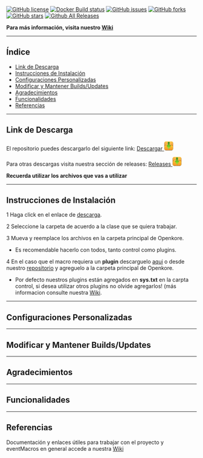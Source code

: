 [![GitHub license](https://img.shields.io/github/license/PipeDeveloper/Openkore-Configs.svg)](https://github.com/PipeDeveloper/Openkore-Configs/blob/master/LICENSE)
[![Docker Build status](https://img.shields.io/docker/build/PipeDeveloper/Openkore-Configs.svg)](https://hub.docker.com/r/PipeDeveloper/Openkore-Configs/)
[![GitHub issues](https://img.shields.io/github/issues/PipeDeveloper/Openkore-Configs.svg)](https://github.com/PipeDeveloper/Openkore-Configs/issues)
[![GitHub forks](https://img.shields.io/github/forks/PipeDeveloper/Openkore-Configs.svg)](https://github.com/PipeDeveloper/Openkore-Configs/network)
[![GitHub stars](https://img.shields.io/github/stars/PipeDeveloper/Openkore-Configs.svg)](https://github.com/PipeDeveloper/Openkore-Configs/stargazers)
[![Github All Releases](https://img.shields.io/github/downloads/PipeDeveloper/Openkore-Configs/total.svg)](https://github.com/PipeDeveloper/Openkore-Configs/releases)

**Para más información, visita nuestro [Wiki](https://github.com/PipeDeveloper/Openkore-Configs/wiki)**

---

## Índice

- [Link de Descarga](#link-de-descarga)
- [Instrucciones de Instalación](#instrucciones-de-instalación)
- [Configuraciones Personalizadas](#configuraciones-personalizadas)
- [Modificar y Mantener Builds/Updates](#modificar-y-mantener-buildsupdates)
- [Agradecimientos](#agradecimientos)
- [Funcionalidades](#funcionalidades)
- [Referencias](#referencias)

---
## Link de Descarga

El repositorio puedes descargarlo del siguiente link: [Descargar ![](https://github.com/PipeDeveloper/PipeDeveloper.github.io/blob/master/assets/css/icon-download.png?raw=true)](https://github.com/PipeDeveloper/Openkore-Configs/archive/master.zip)

Para otras descargas visita nuestra sección de releases: [Releases ![](https://github.com/PipeDeveloper/PipeDeveloper.github.io/blob/master/assets/css/icon-download.png?raw=true)](https://github.com/PipeDeveloper/Openkore-Configs/releases)

**Recuerda utilizar los archivos que vas a utilizar**

---
## Instrucciones de Instalación

1 Haga click en el enlace de [descarga](https://github.com/PipeDeveloper/Openkore-Configs/releases).

2 Seleccione la carpeta de acuerdo a la clase que se quiera trabajar.

3 Mueva y reemplace los archivos en la carpeta principal de Openkore.
  - Es recomendable hacerlo con todos, tanto control como plugins.
  
4 En el caso que el macro requiera un **plugin** descarguelo [aqui](https://github.com/) o desde nuestro [repositorio](https://github.com/PipeDeveloper/Openkore-Configs/releases) y agreguelo a la carpeta principal de Openkore.
  - Por defecto nuestros plugins están agregados en **sys.txt** en la carpta control, si desea utilizar otros plugins no olvide agregarlos! (más informacion consulte nuestra [Wiki](https://github.com/PipeDeveloper/Openkore-Configs/wiki).


---
## Configuraciones Personalizadas

---
## Modificar y Mantener Builds/Updates

---
## Agradecimientos

---
## Funcionalidades

---
## Referencias
Documentación y enlaces útiles para trabajar con el proyecto y eventMacros en general accede a nuestra [Wiki](https://github.com/PipeDeveloper/Openkore-Configs/wiki)
